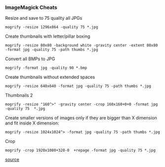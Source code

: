 ### ImageMagick Cheats

Resize and save to 75 quality all JPGs
```
mogrify -resize 1296x864 -quality 75 *.jpg
```

Create thumbnails with letter/pillar boxing
```
mogrify -resize 80x80 -background white -gravity center -extent 80x80 -format jpg -quality 75 -path thumbs *.jpg
```

Convert all BMPs to JPG
```
mogrify -format jpg -quality 90 *.bmp
```

Create thumbnails without extended spaces
```
mogrify -resize 640x640 -format jpg -quality 75 -path thumbs *.jpg
```

Thumbnails 2
```
mogrify -resize "160^>" -gravity center -crop 160x160+0+0 -format jpg -quality 75  *.jpg
```

Create smaller versions of images only if they are bigger than X dimension and fit inside X dimension:
```
mogrify -resize 1024x1024^> -format jpg -quality 75 -path thumbs *.jpg
```

Crop
```
mogrify -crop 1920x1080+320-0  +repage -format jpg -quality 75 *.jpg
```

[source](http://stackoverflow.com/questions/12433300/imagemagick-how-to-resize-proportionally-with-mogrify-without-a-background)


